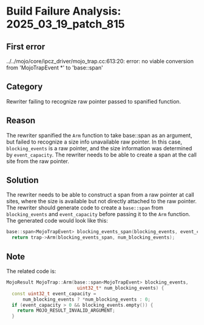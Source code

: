 # Build Failure Analysis: 2025_03_19_patch_815

## First error

../../mojo/core/ipcz_driver/mojo_trap.cc:613:20: error: no viable conversion from 'MojoTrapEvent *' to 'base::span<MojoTrapEvent>'

## Category
Rewriter failing to recognize raw pointer passed to spanified function.

## Reason
The rewriter spanified the `Arm` function to take base::span as an argument, but failed to recognize a size info unavailable raw pointer. In this case, `blocking_events` is a raw pointer, and the size information was determined by `event_capacity`. The rewriter needs to be able to create a span at the call site from the raw pointer.

## Solution
The rewriter needs to be able to construct a span from a raw pointer at call sites, where the size is available but not directly attached to the raw pointer. The rewriter should generate code to create a `base::span` from `blocking_events` and `event_capacity` before passing it to the `Arm` function. The generated code would look like this:
```c++
base::span<MojoTrapEvent> blocking_events_span(blocking_events, event_capacity);
  return trap->Arm(blocking_events_span, num_blocking_events);
```

## Note
The related code is:
```c++
MojoResult MojoTrap::Arm(base::span<MojoTrapEvent> blocking_events,
                          uint32_t* num_blocking_events) {
  const uint32_t event_capacity =
      num_blocking_events ? *num_blocking_events : 0;
  if (event_capacity > 0 && blocking_events.empty()) {
    return MOJO_RESULT_INVALID_ARGUMENT;
  }